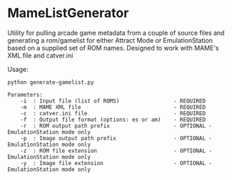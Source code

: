 # MameListGenerator

Utility for pulling arcade game metadata from a couple of source files and generating a rom/gamelist for either Attract Mode or EmulationStation based on a supplied set of ROM names. Designed to work with MAME's XML file and catver.ini

Usage:

```
python generate-gamelist.py
    
Parameters:
    -i  : Input file (list of ROMS)                 - REQUIRED
    -m  : MAME XML file                             - REQUIRED
    -c  : catver.ini file                           - REQUIRED
    -f  : Output file format (options: es or am)    - REQUIRED
    -r  : ROM output path prefix                    - OPTIONAL - EmulationStation mode only
    -p  : Image output path prefix                  - OPTIONAL - EmulationStation mode only
    -z  : ROM file extension                        - OPTIONAL - EmulationStation mode only
    -y  : Image file extension                      - OPTIONAL - EmulationStation mode only
```
